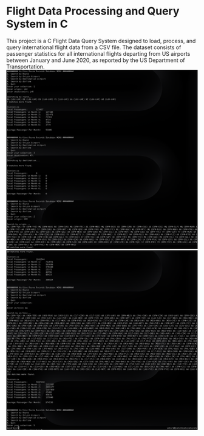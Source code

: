 # Flight Data Processing and Query System in C
This project is a C Flight Data Query System designed to load, process, and query international flight data from a CSV file. The dataset consists of passenger statistics for all international flights departing from US airports between January and June 2020, as reported by the US Department of Transportation.
<br>
<img  src="https://github.com/yash-yv-verma/Flight-Data-Processing-and-Query-System-in-C/blob/main/Output/output1.png" />
<img  src="https://github.com/yash-yv-verma/Flight-Data-Processing-and-Query-System-in-C/blob/main/Output/output2.png" />

